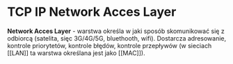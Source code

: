 # TCP IP Network Acces Layer

**Network Acces Layer** - warstwa określa w jaki sposób skomunikować się z odbiorcą (satelita, sięc 3G/4G/5G, bluethooth, wifi). Dostarcza adresowanie, kontrole priorytetów, kontrole błędów, kontrole przepływów (w sieciach [[LAN]] ta warstwa określana jest jako [[MAC]]).